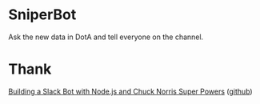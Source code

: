 # SniperBot
Ask the new data in DotA and tell everyone on the channel.


# Thank
[Building a Slack Bot with Node.js and Chuck Norris Super Powers](https://scotch.io/tutorials/building-a-slack-bot-with-node-js-and-chuck-norris-super-powers) ([github](https://github.com/lmammino/norrisbot))
